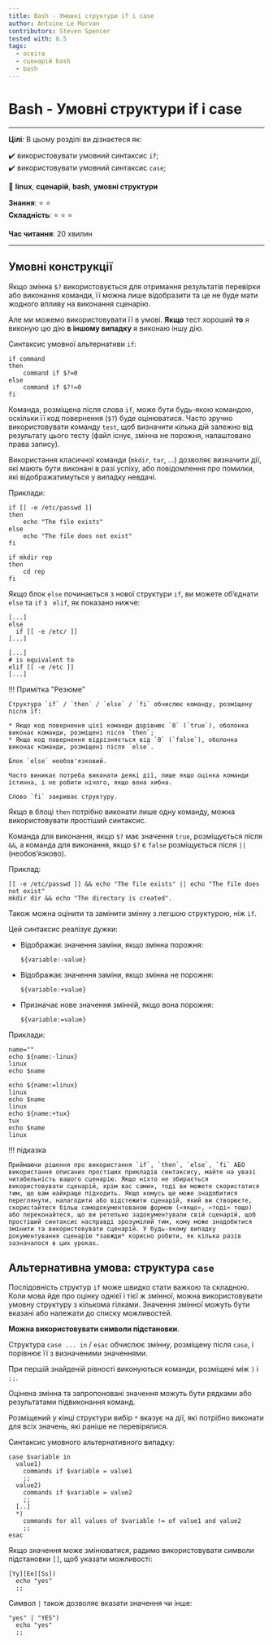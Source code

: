 ```yaml
---
title: Bash - Умовні структури if і case
author: Antoine Le Morvan
contributors: Steven Spencer
tested with: 8.5
tags:
  - освіта
  - сценарій bash
  - bash
---
```


# Bash - Умовні структури if і case

****

**Цілі**: В цьому розділі ви дізнаєтеся як:

:heavy_check_mark: використовувати умовний синтаксис `if`;  
:heavy_check_mark: використовувати умовний синтаксис `case`;

:checkered_flag: **linux**, **сценарій**, **bash**, **умовні структури**

**Знання**: :star: :star:  
**Складність**: :star: :star: :star:

**Час читання**: 20 хвилин

****

## Умовні конструкції

Якщо змінна `$?` використовується для отримання результатів перевірки або виконання команди, її можна лише відобразити та це не буде мати жодного впливу на виконання сценарію.

Але ми можемо використовувати її в умові. **Якщо** тест хороший **то** я виконую цю дію **в іншому випадку** я виконаю іншу дію.

Синтаксис умовної альтернативи `if`:

```
if command
then
    command if $?=0
else
    command if $?!=0
fi
```

Команда, розміщена після слова `if`, може бути будь-якою командою, оскільки її код повернення (`$?`) буде оцінюватися. Часто зручно використовувати команду `test`, щоб визначити кілька дій залежно від результату цього тесту (файл існує, змінна не порожня, налаштовано права запису).

Використання класичної команди (`mkdir`, `tar`, ...) дозволяє визначити дії, які мають бути виконані в разі успіху, або повідомлення про помилки, які відображатимуться у випадку невдачі.

Приклади:

```
if [[ -e /etc/passwd ]]
then
    echo "The file exists"
else
    echo "The file does not exist"
fi

if mkdir rep
then
    cd rep
fi
```

Якщо блок `else` починається з нової структури `if`, ви можете об’єднати `else` та `if` з ` elif`, як показано нижче:

```
[...]
else
  if [[ -e /etc/ ]]
[...]

[...]
# is equivalent to
elif [[ -e /etc ]]
[...]
```

!!! Примітка "Резюме"

    Структура `if` / `then` / `else` / `fi` обчислює команду, розміщену після if:

    * Якщо код повернення цієї команди дорівнює `0` (`true`), оболонка виконає команди, розміщені після `then`;
    * Якщо код повернення відрізняється від `0` (`false`), оболонка виконає команди, розміщені після `else`.

    Блок `else` необов'язковий.

    Часто виникає потреба виконати деякі дії, лише якщо оцінка команди істинна, і не робити нічого, якщо вона хибна.

    Слово `fi` закриває структуру.

Якщо в блоці `then` потрібно виконати лише одну команду, можна використовувати простіший синтаксис.

Команда для виконання, якщо `$?` має значення `true`, розміщується після `&&`, а команда для виконання, якщо `$?` є `false` розміщується після `||` (необов’язково).

Приклад:

```
[[ -e /etc/passwd ]] && echo "The file exists" || echo "The file does not exist"
mkdir dir && echo "The directory is created".
```

Також можна оцінити та замінити змінну з легшою структурою, ніж `if`.

Цей синтаксис реалізує дужки:

* Відображає значення заміни, якщо змінна порожня:
    ```
    ${variable:-value}
    ```
* Відображає значення заміни, якщо змінна не порожня:
    ```
    ${variable:+value}
    ```
* Призначає нове значення змінній, якщо вона порожня:
    ```
    ${variable:=value}
    ```

Приклади:

```
name=""
echo ${name:-linux}
linux
echo $name

echo ${name:=linux}
linux
echo $name
linux
echo ${name:+tux}
tux
echo $name
linux
```

!!! підказка

    Приймаючи рішення про використання `if`, `then`, `else`, `fi` АБО використання описаних простіших прикладів синтаксису, майте на увазі читабельність вашого сценарію. Якщо ніхто не збирається використовувати сценарій, крім вас самих, тоді ви можете скористатися тим, що вам найкраще підходить. Якщо комусь ще може знадобитися переглянути, налагодити або відстежити сценарій, який ви створюєте, скористайтеся більш самодокументованою формою («якщо», «тоді» тощо) або переконайтеся, що ви ретельно задокументували свій сценарій, щоб простіший синтаксис насправді зрозумілий тим, кому може знадобитися змінити та використовувати сценарій. У будь-якому випадку документування сценарію *завжди* корисно робити, як кілька разів зазначалося в цих уроках.

## Альтернативна умова: структура `case`

Послідовність структур `if` може швидко стати важкою та складною. Коли мова йде про оцінку однієї і тієї ж змінної, можна використовувати умовну структуру з кількома гілками. Значення змінної можуть бути вказані або належати до списку можливостей.

**Можна використовувати символи підстановки**.

Структура `case ... in` / `esac` обчислює змінну, розміщену після `case`, і порівнює її з визначеними значеннями.

При першій знайденій рівності виконуються команди, розміщені між `)` і `;;`.

Оцінена змінна та запропоновані значення можуть бути рядками або результатами підвиконання команд.

Розміщений у кінці структури вибір `*` вказує на дії, які потрібно виконати для всіх значень, які раніше не перевірялися.

Синтаксис умовного альтернативного випадку:

```
case $variable in
  value1)
    commands if $variable = value1
    ;;
  value2)
    commands if $variable = value2
    ;;
  [..]
  *)
    commands for all values of $variable != of value1 and value2
    ;;
esac
```

Якщо значення може змінюватися, радимо використовувати символи підстановки `[]`, щоб указати можливості:

```
[Yy][Ee][Ss])
  echo "yes"
  ;;
```

Символ `|` також дозволяє вказати значення чи інше:

```
"yes" | "YES")
  echo "yes"
  ;;
```
